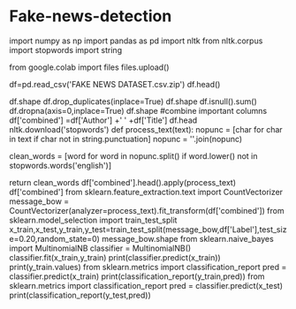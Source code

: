 # Fake-news-detection
import numpy as np
import pandas as pd
import nltk
from nltk.corpus import stopwords
import string

from google.colab import files
files.upload()

df=pd.read_csv('FAKE NEWS DATASET.csv.zip')
df.head()

df.shape
df.drop_duplicates(inplace=True)
df.shape
df.isnull().sum()
df.dropna(axis=0,inplace=True)
df.shape
#combine important columns
df['combined'] =df['Author'] +'  ' +df['Title']
df.head
nltk.download('stopwords')
def process_text(text):
  nopunc  = [char for char in text if char  not in string.punctuation]
  nopunc = ''.join(nopunc)
  

  clean_words = [word for  word in nopunc.split() if word.lower() not in stopwords.words('english')]

  return clean_words
  df['combined'].head().apply(process_text)
  df['combined']
  from sklearn.feature_extraction.text import CountVectorizer
message_bow = CountVectorizer(analyzer=process_text).fit_transform(df['combined'])
from sklearn.model_selection import train_test_split
x_train,x_test,y_train,y_test=train_test_split(message_bow,df['Label'],test_size=0.20,random_state=0)
message_bow.shape
from sklearn.naive_bayes import MultinomialNB
classifier = MultinomialNB()
classifier.fit(x_train,y_train)
print(classifier.predict(x_train))
print(y_train.values)
from sklearn.metrics import classification_report
pred = classifier.predict(x_train)
print(classification_report(y_train,pred))
from sklearn.metrics import classification_report
pred = classifier.predict(x_test)
print(classification_report(y_test,pred))
